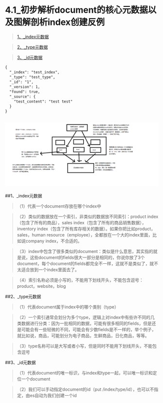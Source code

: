 # 4.1_初步解析document的核心元数据以及图解剖析index创建反例

>[1、_index元数据](4.1_初步解析document的核心元数据以及图解剖析index创建反例.md#1、_index元数据)

>[2、_type元数据](4.1_初步解析document的核心元数据以及图解剖析index创建反例.md#2、_type元数据)

>[3、_id元数据](4.1_初步解析document的核心元数据以及图解剖析index创建反例.md#3、_id元数据)



    {
      "_index": "test_index",
      "_type": "test_type",
      "_id": "1",
      "_version": 1,
      "found": true,
      "_source": {
        "test_content": "test test"
      }
    }
    
![index如何创建的反例分析.png](/assets/index如何创建的反例分析.png)
------------------------------------------------------------------------------------------------------------------------------------------

##1、_index元数据


>（1）代表一个document存放在哪个index中

>（2）类似的数据放在一个索引，非类似的数据放不同索引：product index（包含了所有的商品），sales index（包含了所有的商品销售数据），inventory index（包含了所有库存相关的数据）。如果你把比如product，sales，human resource（employee），全都放在一个大的index里面，比如说company index，不合适的。

>（3）index中包含了很多类似的document：类似是什么意思，其实指的就是说，这些document的fields很大一部分是相同的，你说你放了3个document，每个document的fields都完全不一样，这就不是类似了，就不太适合放到一个index里面去了。

>（4）索引名称必须是小写的，不能用下划线开头，不能包含逗号：product，website，blog

##2、_type元数据


>（1）代表document属于index中的哪个类别（type）

>（2）一个索引通常会划分为多个type，逻辑上对index中有些许不同的几类数据进行分类：因为一批相同的数据，可能有很多相同的fields，但是还是可能会有一些轻微的不同，可能会有少数fields是不一样的，举个例子，就比如说，商品，可能划分为电子商品，生鲜商品，日化商品，等等。

>（3）type名称可以是大写或者小写，但是同时不能用下划线开头，不能包含逗号

##3、_id元数据

>（1）代表document的唯一标识，与index和type一起，可以唯一标识和定位一个document

>（2）我们可以手动指定document的id（put /index/type/id），也可以不指定，由es自动为我们创建一个id